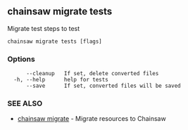 ## chainsaw migrate tests

Migrate test steps to test

```
chainsaw migrate tests [flags]
```

### Options

```
      --cleanup   If set, delete converted files
  -h, --help      help for tests
      --save      If set, converted files will be saved
```

### SEE ALSO

* [chainsaw migrate](chainsaw_migrate.md)	 - Migrate resources to Chainsaw

